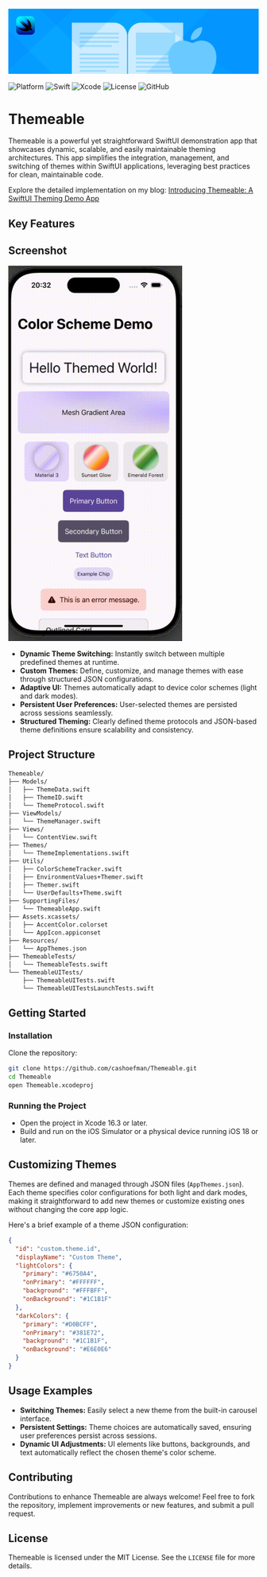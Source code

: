 ![Themeable Banner](Themeable/Resources/banner.png)

![Platform](https://img.shields.io/badge/platform-iOS%2018%2B-blue)
![Swift](https://img.shields.io/badge/swift-6.1-orange.svg)
![Xcode](https://img.shields.io/badge/Xcode-16.3-blue.svg)
![License](https://img.shields.io/github/license/cashoefman/Themeable)
![GitHub](https://img.shields.io/badge/github-cashoefman-blue.svg)

# Themeable

Themeable is a powerful yet straightforward SwiftUI demonstration app that showcases dynamic, scalable, and easily maintainable theming architectures. This app simplifies the integration, management, and switching of themes within SwiftUI applications, leveraging best practices for clean, maintainable code.

Explore the detailed implementation on my blog:
[Introducing Themeable: A SwiftUI Theming Demo App](https://cashoefman.com/introducing-themeable-a-swiftui-theming-demo-app)

## Key Features

## Screenshot

<img src="Themeable/Resources/ThemeableMoving.gif" width="350">

* **Dynamic Theme Switching:** Instantly switch between multiple predefined themes at runtime.
* **Custom Themes:** Define, customize, and manage themes with ease through structured JSON configurations.
* **Adaptive UI:** Themes automatically adapt to device color schemes (light and dark modes).
* **Persistent User Preferences:** User-selected themes are persisted across sessions seamlessly.
* **Structured Theming:** Clearly defined theme protocols and JSON-based theme definitions ensure scalability and consistency.

## Project Structure

```plaintext
Themeable/
├── Models/
│   ├── ThemeData.swift
│   ├── ThemeID.swift
│   └── ThemeProtocol.swift
├── ViewModels/
│   └── ThemeManager.swift
├── Views/
│   └── ContentView.swift
├── Themes/
│   └── ThemeImplementations.swift
├── Utils/
│   ├── ColorSchemeTracker.swift
│   ├── EnvironmentValues+Themer.swift
│   ├── Themer.swift
│   └── UserDefaults+Theme.swift
├── SupportingFiles/
│   └── ThemeableApp.swift
├── Assets.xcassets/
│   ├── AccentColor.colorset
│   └── AppIcon.appiconset
├── Resources/
│   └── AppThemes.json
├── ThemeableTests/
│   └── ThemeableTests.swift
└── ThemeableUITests/
    ├── ThemeableUITests.swift
    └── ThemeableUITestsLaunchTests.swift
```

## Getting Started

### Installation

Clone the repository:

```bash
git clone https://github.com/cashoefman/Themeable.git
cd Themeable
open Themeable.xcodeproj
```

### Running the Project

* Open the project in Xcode 16.3 or later.
* Build and run on the iOS Simulator or a physical device running iOS 18 or later.

## Customizing Themes

Themes are defined and managed through JSON files (`AppThemes.json`). Each theme specifies color configurations for both light and dark modes, making it straightforward to add new themes or customize existing ones without changing the core app logic.

Here's a brief example of a theme JSON configuration:

```json
{
  "id": "custom.theme.id",
  "displayName": "Custom Theme",
  "lightColors": {
    "primary": "#6750A4",
    "onPrimary": "#FFFFFF",
    "background": "#FFFBFF",
    "onBackground": "#1C1B1F"
  },
  "darkColors": {
    "primary": "#D0BCFF",
    "onPrimary": "#381E72",
    "background": "#1C1B1F",
    "onBackground": "#E6E0E6"
  }
}
```

## Usage Examples

* **Switching Themes:** Easily select a new theme from the built-in carousel interface.
* **Persistent Settings:** Theme choices are automatically saved, ensuring user preferences persist across sessions.
* **Dynamic UI Adjustments:** UI elements like buttons, backgrounds, and text automatically reflect the chosen theme's color scheme.

## Contributing

Contributions to enhance Themeable are always welcome! Feel free to fork the repository, implement improvements or new features, and submit a pull request.

## License

Themeable is licensed under the MIT License. See the `LICENSE` file for more details.
